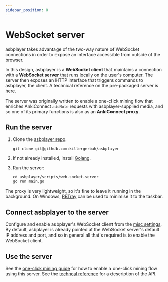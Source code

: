 ```yaml
---
sidebar_position: 8
---
```


# WebSocket server

asbplayer takes advantage of the two-way nature of WebSocket connections in order to expose an interface accessible from outside of the browser.

In this design, asbplayer is a **WebSocket client** that maintains a connection with a **WebSocket server** that runs locally on the user's computer. The server then exposes an HTTP interface that triggers commands to asbplayer, the client. A technical reference on the pre-packaged server is [here](../reference/external-api).

The server was originally written to enable a one-click mining flow that enriches AnkiConnect `addNote` requests with asbplayer-supplied media, and so one of its primary functions is also as an **AnkiConnect proxy**.

## Run the server

1. Clone the [asbplayer repo](https://github.com/killergerbah/asbplayer).
   ```
   git clone git@github.com:killergerbah/asbplayer
   ```
2. If not already installed, install [Golang](https://go.dev/dl/).
3. Run the server:

   ```
   cd asbplayer/scripts/web-socket-server
   go run main.go
   ```

The proxy is very lightweight, so it's fine to leave it running in the background. On Windows, [RBTray](https://github.com/benbuck/rbtray) can be used to minimise it to the taskbar.

## Connect asbplayer to the server

Configure and enable asbplayer's WebSocket client from the [misc settings](https://killergerbah.github.io/asbplayer/?view=settings#misc-settings). By default, asbplayer is already pointed at the WebSocket server's default IP address and port, and so in general all that's required is to enable the WebSocket client.

## Use the server

See the [one-click mining guide](./one-click-mining) for how to enable a one-click mining flow using this server. See the [techncal reference](../reference/external-api#http-based-api) for a description of the API.
